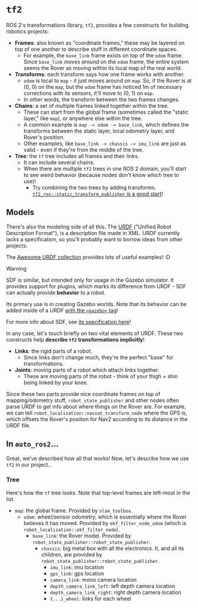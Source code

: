 # `tf2`

ROS 2's transformations library, `tf2`, provides a few constructs for building robotics projects:

- **Frames**: also known as "coordinate frames," these may be layered on top of one another to describe stuff in different coordinate spaces.
  - For example, the `base_link` frame exists on top of the `odom` frame. Since `base_link` _moves around_ on the `odom` frame, the entire system seems the Rover as moving within its local map of the real world.
- **Transforms**: each transform says how one frame works with another.
  - `odom` is local to `map` - it just moves around on `map`. So, if the Rover is at (0, 0) on the `map`, but the `odom` frame has noticed 1m of necessary corrections with its sensors, it'll move to (0, 1) on `map`.
  - In other words, the transform between the two frames changes.
- **Chains**: a set of multiple frames linked together within the tree.
  - These can start from the global frame (sometimes called the "static layer," like `map`), or anywhere else within the tree.
  - A common example is `map -> odom -> base_link`, which defines the transforms between the static layer, local odometry layer, and Rover's position.
  - Other examples, like `base_link -> chassis -> imu_link` are just as valid - even if they're from the middle of the tree.
- **Tree**: the `tf` tree includes all frames and their links.
  - It can include several chains.
  - When there are multiple `tf2` trees in one ROS 2 domain, you'll start to see weird behavior (because nodes don't know which tree to use)!
    - Try combining the two trees by adding transforms. [`tf2_ros::static_transform_publisher` is a good start](https://github.com/ros2/geometry2/blob/d43b1975b40235388c64fa5c354ec38a507bdfc7/tf2_ros/doc/cli_tools.rst#3-tf-manipulation)!

## Models

<!--
TODO: remove the out-of-date ROS Wiki link below when a proper URDF spec exists.

I've asked about it in the ROS 2 discord:
https://discord.com/channels/1077825543698927656/1077836632658542634/1378032135901806695
-->

There's also the modeling side of all this. The [URDF](https://wiki.ros.org/urdf) ("Unified Robot Description Format"), is a description file made in XML. URDF currently lacks a specification, so you'll probably want to borrow ideas from other projects.

The [Awesome URDF collection](https://github.com/ami-iit/awesome-urdf) provides lots of useful examples! :D

> [!WARNING]
> SDF is similar, but intended only for usage in the Gazebo simulator. It provides support for plugins, which marks its difference from URDF - SDF can actually provide **behavior** to a robot.
>
> Its primary use is in creating Gazebo worlds. Note that its behavior can be added inside of a URDF [with the `<gazebo>` tag](http://sdformat.org/tutorials?tut=sdformat_urdf_extensions&cat=specification&)!
>
> For more info about SDF, see [its specification here](http://sdformat.org/spec)!

In any case, let's touch briefly on two vital elements of URDF. These two constructs help **describe `tf2` transformations implicitly**!

- **Links**: the rigid parts of a robot.
  - Since links don't change much, they're the perfect "base" for transformations.
- **Joints**: moving parts of a robot which attach links together.
  - These are moving parts of the robot - think of your thigh + shin being linked by your knee.

Since these two parts provide nice coordinate frames on top of mapping/odometry stuff, `robot_state_publisher` and other nodes often parse URDF to get info about where things on the Rover are. For example, we can tell `robot_localization::navsat_transform_node` where the GPS is, which offsets the Rover's posiiton for Nav2 according to its distance in the URDF file.

## In `auto_ros2`...

Great, we've described how all that works! Now, let's describe how we use `tf2` in our project...

### Tree

Here's how the `tf` tree looks. Note that top-level frames are left-most in the list.

- `map`: the global frame. Provided by `slam_toolbox`.
  - `odom`: wheel/sensor odometry, which is essentially where the Rover believes it has moved. Provided by `ekf_filter_node_odom` (which is `robot_localization::ekf_filter_node`).
    - `base_link`: the Rover model. Provided by `robot_state_publisher::robot_state_publisher`.
      - `chassis`: big metal box with all the electronics. It, and all its children, are provided by `robot_state_publisher::robot_state_publisher`.
        - `imu_link`: imu location
        - `gps_link`: gps location
        - `camera_link`: mono camera location
        - `depth_camera_link_left`: left depth camera location
        - `depth_camera_link_right`: right depth camera location
        - `{...}_wheel`: links for each wheel

<!--
TODO: notes on each frame, its transform, link, and who provides it

### Frames

#### `map`

...
-->
